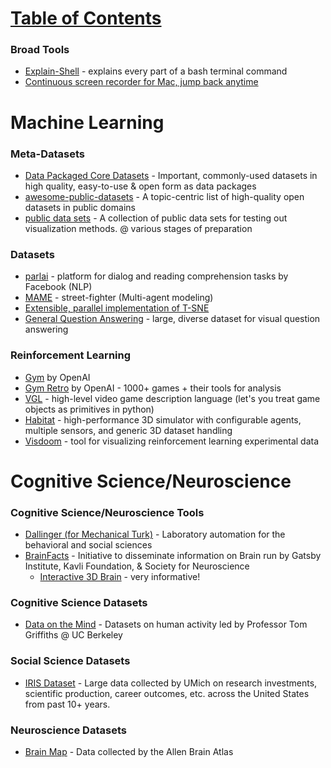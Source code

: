 # [Table of Contents](/ML-Brain-Resources)

### Broad Tools
  * [Explain-Shell](https://explainshell.com/) - explains every part of a bash terminal command
  * [Continuous screen recorder for Mac, jump back anytime](https://dejavideo.app/)


# Machine Learning

### Meta-Datasets
  * [Data Packaged Core Datasets](https://github.com/datasets) - Important, commonly-used datasets in high quality, easy-to-use & open form as data packages
  * [awesome-public-datasets](https://github.com/awesomedata/awesome-public-datasets#time-series) - A topic-centric list of high-quality open datasets in public domains
  * [public data sets](https://github.com/curran/data) - A collection of public data sets for testing out visualization methods. @ various stages of preparation

### Datasets
  * [parlai](http://parl.ai/) - platform for dialog and reading comprehension tasks by Facebook (NLP)
  * [MAME](https://www.mamedev.org/) - street-fighter (Multi-agent modeling)
  * [Extensible, parallel implementation of T-SNE](https://github.com/pavlin-policar/openTSNE)
  * [General Question Answering](https://cs.stanford.edu/people/dorarad/gqa/) - large, diverse dataset for visual question answering


### Reinforcement Learning

  * [Gym](https://gym.openai.com/) by OpenAI
  * [Gym Retro](https://github.com/openai/retro) by OpenAI - 1000+ games + their tools for analysis
  * [VGL](https://github.com/schaul/py-vgdl) - high-level video game description language (let's you treat game objects as primitives in python)
  * [Habitat](https://github.com/facebookresearch/habitat-sim) - high-performance 3D simulator with configurable agents, multiple sensors, and generic 3D dataset handling
  * [Visdoom](https://github.com/facebookresearch/visdom) - tool for visualizing reinforcement learning experimental data



# Cognitive Science/Neuroscience

### Cognitive Science/Neuroscience Tools
  * [Dallinger (for Mechanical Turk)](http://docs.dallinger.io/en/v3.4.1/) - Laboratory automation for the behavioral and social sciences
  * [BrainFacts](http://www.brainfacts.org/) - Initiative to disseminate information on Brain run by Gatsby Institute, Kavli Foundation, & Society for Neuroscience
    * [Interactive 3D Brain](http://www.brainfacts.org/3d-brain) - very informative!




### Cognitive Science Datasets

  * [Data on the Mind](http://www.dataonthemind.org/data-resources/datasets) - Datasets on human activity led by Professor Tom Griffiths @ UC Berkeley

### Social Science Datasets
  * [IRIS Dataset](http://iris.isr.umich.edu/research-data/) - Large data collected by UMich on research investments, scientific production, career outcomes, etc. across the United States from past 10+ years.

### Neuroscience Datasets

  * [Brain Map](http://www.brain-map.org/) - Data collected by the Allen Brain Atlas


